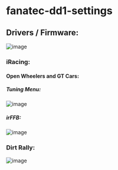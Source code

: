 # fanatec-dd1-settings

## Drivers / Firmware:

![image](https://user-images.githubusercontent.com/658935/99194152-ce6f9780-27d1-11eb-9e6a-26c2347a1c85.png)

### iRacing:

#### Open Wheelers and GT Cars:

##### Tuning Menu:

![image](https://user-images.githubusercontent.com/658935/99194051-3671ae00-27d1-11eb-9438-e933d454a266.png)

##### irFFB:

![image](https://user-images.githubusercontent.com/658935/99194124-a2ecad00-27d1-11eb-953b-4bec062b6913.png)

### Dirt Rally:

![image](https://user-images.githubusercontent.com/658935/99194062-4db09b80-27d1-11eb-8859-8c5ae8168b84.png)
